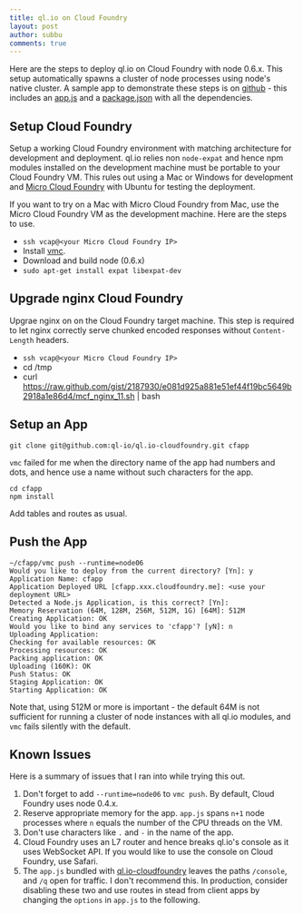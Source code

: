 ```yaml
---
title: ql.io on Cloud Foundry
layout: post
author: subbu
comments: true
---
```


Here are the steps to deploy ql.io on Cloud Foundry with node 0.6.x. This setup automatically spawns
a cluster of node processes using node's native cluster. A sample app to demonstrate these steps is
on [github](http://ql-io.github.com/2012/03/21/ql.io-on-cloudfoundry.html) - this includes an
[app.js](https://github.com/ql-io/ql.io-cloudfoundry/blob/master/app.js) and a
[package.json](https://github.com/ql-io/ql.io-cloudfoundry/blob/master/package.json) with all the
dependencies.

<!-- more -->

## Setup Cloud Foundry

Setup a working Cloud Foundry environment with matching architecture for development and deployment.
 ql.io relies non `node-expat` and hence npm modules installed on the development machine must be
 portable to your Cloud Foundry VM. This rules out using a Mac or Windows for development and
 [Micro Cloud Foundry](https://my.cloudfoundry.com/micro) with Ubuntu for testing the deployment.

If you want to try on a Mac with Micro Cloud Foundry from Mac, use the Micro Cloud Foundry VM as the
development machine. Here are the steps to use.

* `ssh vcap@<your Micro Cloud Foundry IP>`
* Install [vmc](http://start.cloudfoundry.com/tools/vmc/installing-vmc.html).
* Download and build node (0.6.x)
* `sudo apt-get install expat libexpat-dev`

## Upgrade nginx Cloud Foundry

Upgrae nginx on on the Cloud Foundry target machine. This step is required to let nginx correctly
serve chunked encoded responses without `Content-Length` headers.

* `ssh vcap@<your Micro Cloud Foundry IP>`
* cd /tmp
* curl https://raw.github.com/gist/2187930/e081d925a881e51ef44f19bc5649b2918a1e86d4/mcf_nginx_11.sh | bash

## Setup an App

    git clone git@github.com:ql-io/ql.io-cloudfoundry.git cfapp

`vmc` failed for me when the directory name of the app had numbers and dots, and hence use a name
without such characters for the app.

    cd cfapp
    npm install

Add tables and routes as usual.

## Push the App

    ~/cfapp/vmc push --runtime=node06
    Would you like to deploy from the current directory? [Yn]: y
    Application Name: cfapp
    Application Deployed URL [cfapp.xxx.cloudfoundry.me]: <use your deployment URL>
    Detected a Node.js Application, is this correct? [Yn]:
    Memory Reservation (64M, 128M, 256M, 512M, 1G) [64M]: 512M
    Creating Application: OK
    Would you like to bind any services to 'cfapp'? [yN]: n
    Uploading Application:
    Checking for available resources: OK
    Processing resources: OK
    Packing application: OK
    Uploading (160K): OK
    Push Status: OK
    Staging Application: OK
    Starting Application: OK

Note that, using 512M or more is important - the default 64M is not sufficient for running a cluster
of node instances with all ql.io modules, and `vmc` fails silently with the default.

## Known Issues

Here is a summary of issues that I ran into while trying this out.

1. Don't forget to add `--runtime=node06` to `vmc push`. By default, Cloud Foundry uses node 0.4.x.
1. Reserve appropriate memory for the app. `app.js` spans `n+1` node processes where `n` equals the
   number of the CPU threads on the VM.
2. Don't use characters like `.` and `-` in the name of the app.
3. Cloud Foundry uses an L7 router and hence breaks ql.io's console as it uses WebSocket API. If
   you would like to use the console on Cloud Foundry, use Safari.
4. The `app.js` bundled with [ql.io-cloudfoundry](https://github.com/ql-io/ql.io-cloudfoundry) leaves
   the paths `/console`, and `/q` open for traffic. I don't recommend this. In production, consider
   disabling these two and use routes in stead from client apps by changing the `options` in
   `app.js` to the following.

<script src="https://gist.github.com/2147268.js"> </script>

